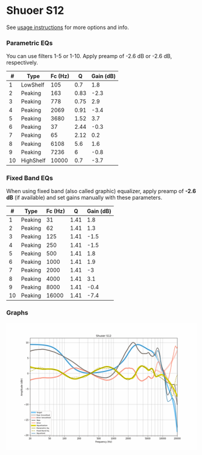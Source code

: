 # Shuoer S12
See [usage instructions](https://github.com/jaakkopasanen/AutoEq#usage) for more options and info.

### Parametric EQs
You can use filters 1-5 or 1-10. Apply preamp of -2.6 dB or -2.6 dB, respectively.

|   # | Type      |   Fc (Hz) |    Q |   Gain (dB) |
|-----|-----------|-----------|------|-------------|
|   1 | LowShelf  |       105 | 0.7  |         1.8 |
|   2 | Peaking   |       163 | 0.83 |        -2.3 |
|   3 | Peaking   |       778 | 0.75 |         2.9 |
|   4 | Peaking   |      2069 | 0.91 |        -3.4 |
|   5 | Peaking   |      3680 | 1.52 |         3.7 |
|   6 | Peaking   |        37 | 2.44 |        -0.3 |
|   7 | Peaking   |        65 | 2.12 |         0.2 |
|   8 | Peaking   |      6108 | 5.6  |         1.6 |
|   9 | Peaking   |      7236 | 6    |        -0.8 |
|  10 | HighShelf |     10000 | 0.7  |        -3.7 |

### Fixed Band EQs
When using fixed band (also called graphic) equalizer, apply preamp of **-2.6 dB** (if available) and set gains manually with these parameters.

|   # | Type    |   Fc (Hz) |    Q |   Gain (dB) |
|-----|---------|-----------|------|-------------|
|   1 | Peaking |        31 | 1.41 |         1.8 |
|   2 | Peaking |        62 | 1.41 |         1.3 |
|   3 | Peaking |       125 | 1.41 |        -1.5 |
|   4 | Peaking |       250 | 1.41 |        -1.5 |
|   5 | Peaking |       500 | 1.41 |         1.8 |
|   6 | Peaking |      1000 | 1.41 |         1.9 |
|   7 | Peaking |      2000 | 1.41 |        -3   |
|   8 | Peaking |      4000 | 1.41 |         3.1 |
|   9 | Peaking |      8000 | 1.41 |        -0.4 |
|  10 | Peaking |     16000 | 1.41 |        -7.4 |

### Graphs
![](./Shuoer%20S12.png)
